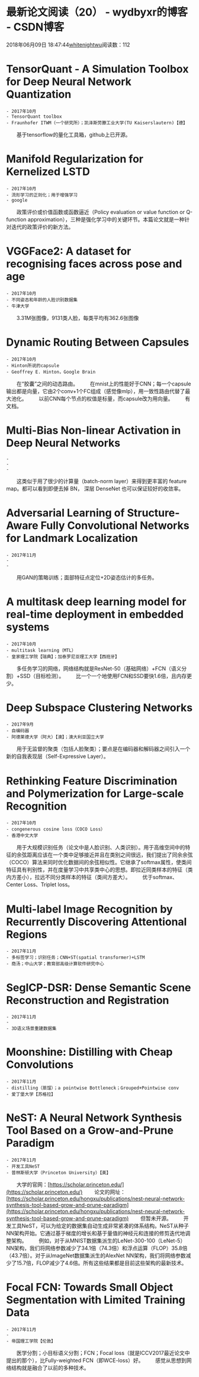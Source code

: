 # 最新论文阅读（20） - wydbyxr的博客 - CSDN博客
2018年06月09日 18:47:44[whitenightwu](https://me.csdn.net/wydbyxr)阅读数：112
# TensorQuant - A Simulation Toolbox for Deep Neural Network Quantization
```
- 2017年10月
- TensorQuant toolbox   
- Fraunhofer ITWM（一个研究所）；凯泽斯劳滕工业大学(TU Kaiserslautern)【德】
```
　　基于tensorflow的量化工具箱，github上已开源。
# Manifold Regularization for Kernelized LSTD
```
- 2017年10月  
- 流形学习的正则化；用于增强学习   
- google
```
　　政策评价或价值函数或函数逼近（Policy evaluation or value function or Q-function approximation），三种是强化学习中的关键环节。本篇论文就是一种针对迭代的政策评价的新方法。
# VGGFace2: A dataset for recognising faces across pose and age
```
- 2017年10月
- 不同姿态和年龄的人脸识别数据集
- 牛津大学
```
　　3.31M张图像，9131类人脸，每类平均有362.6张图像
# Dynamic Routing Between Capsules
```
- 2017年10月  
- Hinton所说的capsule
- Geoffrey E. Hinton，Google Brain
```
　　在“胶囊”之间的动态路由。 
　　在mnist上的性能好于CNN；每一个capsule输出都是向量，它由2个conv+1个FC组成（感觉像mlp），用一致性路由代替了最大池化。 
　　以前CNN每个节点的权值是标量，而capsule改为用向量。 
　　有文档。
# Multi-Bias Non-linear Activation in Deep Neural Networks
```
- 
- 
-
```
　　这类似于用了很少的计算量（batch-norm layer）来得到更丰富的 feature map。都可以看到即便去掉 BN， 深层 DenseNet 也可以保证较好的收敛率。
# Adversarial Learning of Structure-Aware Fully Convolutional Networks for Landmark Localization
```
- 2017年11月
- 
-
```
　　用GAN的策略训练；面部特征点定位+2D姿态估计的多任务。
# A multitask deep learning model for real-time deployment in embedded systems
```
- 2017年10月  
- multitask learning（MTL）
- 皇家理工学院【瑞典】；加泰罗尼亚理工大学【西班牙】
```
　　多任务学习的网络，网络结构就是ResNet-50（基础网络）+FCN（语义分割）+SSD（目标检测）。 
　　比一个一个地使用FCN和SSD要快1.6倍，且内存更少。
# Deep Subspace Clustering Networks
```
- 2017年9月   
- 自编码器  
- 阿德莱德大学（阿大）【澳】；澳大利亚国立大学
```
　　用于无监督的聚类（包括人脸聚类）；要点是在编码器和解码器之间引入一个新的自我表现层（Self-Expressive Layer）。
# Rethinking Feature Discrimination and Polymerization for Large-scale Recognition
```
- 2017年10月
- congenerous cosine loss（COCO Loss）
- 香港中文大学
```
　　用于大规模识别任务（论文中是人脸识别、人类识别）。用于高维空间中的特征的余弦距离应该在一个类中足够接近并且在类别之间很远，我们提出了同余余弦（COCO）算法来同时优化数据间的余弦相似性。它继承了softmax属性，使类间特征具有判别性，并在度量学习中共享类中心的思想。即拉近同类样本的特征（类内方差小），拉远不同分类样本的特征（类间方差大）。 
　　优于softmax、Center Loss、Triplet loss。
# Multi-label Image Recognition by Recurrently Discovering Attentional Regions
```
- 2017年11月
- 多标签学习；识别任务；CNN+ST(spatial transformer)+LSTM
- 商汤；中山大学；教育部高级计算软件研究中心
```
# SegICP-DSR: Dense Semantic Scene Reconstruction and Registration
```
- 2017年11月
-       
- 3D语义场景重建数据集
```
# Moonshine: Distilling with Cheap Convolutions
```
- 2017年11月
- distilling（蒸馏）；a pointwise Bottleneck；Grouped+Pointwise conv
- 爱丁堡大学【苏格拉】
```
# NeST: A Neural Network Synthesis Tool Based on a Grow-and-Prune Paradigm
```
- 2017年11月
- 开发工具NeST
- 普林斯顿大学（Princeton University）【美】
```
　　大学的官网：[https://scholar.princeton.edu/](https://scholar.princeton.edu/)
　　论文的网址：[https://scholar.princeton.edu/hongxu/publications/nest-neural-network-synthesis-tool-based-grow-and-prune-paradigm](https://scholar.princeton.edu/hongxu/publications/nest-neural-network-synthesis-tool-based-grow-and-prune-paradigm)
　　但暂未开源。 
　　开发工具NeST，可以为给定的数据集自动生成非常紧凑的体系结构。NeST从种子NN架构开始。它通过基于梯度的增长和基于量值的神经元和连接的修剪迭代地调整架构。 
　　例如，对于从MNIST数据集派生的LeNet-300-100（LeNet-5）NN架构，我们将网络参数减少了34.1倍（74.3倍）和浮点运算（FLOP）35.8倍（43.7倍）。对于从ImageNet数据集派生的AlexNet NN架构，我们将网络参数减少了15.7倍，FLOP减少了4.6倍。所有这些结果都是目前这些架构的最新技术。
# Focal FCN: Towards Small Object Segmentation with Limited Training Data
```
- 2017年11月
-       
- 帝国理工学院【伦敦】
```
　　医学分割；小目标语义分割；FCN；Focal loss（就是ICCV2017最近论文中提出的那个），比Fully-weighted FCN（即WCE-loss）好。 
　　感觉从思想到网络结构就是融合了以前的多种技术。
